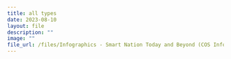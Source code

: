 ```yaml
---
title: all types
date: 2023-08-10
layout: file
description: ""
image: ""
file_url: /files/Infographics - Smart Nation Today and Beyond (COS Infographics 2023).pdf
---
```

